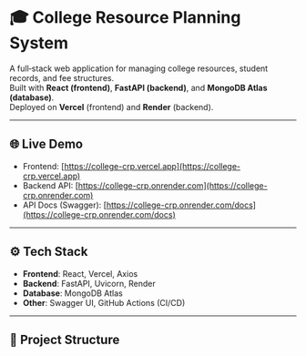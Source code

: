 # 🎓 College Resource Planning System

A full‑stack web application for managing college resources, student records, and fee structures.  
Built with **React (frontend)**, **FastAPI (backend)**, and **MongoDB Atlas (database)**.  
Deployed on **Vercel** (frontend) and **Render** (backend).

---

## 🌐 Live Demo
- Frontend: [https://college-crp.vercel.app](https://college-crp.vercel.app)
- Backend API: [https://college-crp.onrender.com](https://college-crp.onrender.com)
- API Docs (Swagger): [https://college-crp.onrender.com/docs](https://college-crp.onrender.com/docs)

---

## ⚙️ Tech Stack
- **Frontend**: React, Vercel, Axios
- **Backend**: FastAPI, Uvicorn, Render
- **Database**: MongoDB Atlas
- **Other**: Swagger UI, GitHub Actions (CI/CD)

---

## 📂 Project Structure
